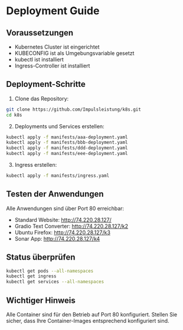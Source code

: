 # Deployment Guide

## Voraussetzungen
- Kubernetes Cluster ist eingerichtet
- KUBECONFIG ist als Umgebungsvariable gesetzt
- kubectl ist installiert
- Ingress-Controller ist installiert

## Deployment-Schritte

1. Clone das Repository:
```bash
git clone https://github.com/Impulsleistung/k8s.git
cd k8s
```

2. Deployments und Services erstellen:
```bash
kubectl apply -f manifests/aaa-deployment.yaml
kubectl apply -f manifests/bbb-deployment.yaml
kubectl apply -f manifests/ddd-deployment.yaml
kubectl apply -f manifests/eee-deployment.yaml
```

3. Ingress erstellen:
```bash
kubectl apply -f manifests/ingress.yaml
```

## Testen der Anwendungen

Alle Anwendungen sind über Port 80 erreichbar:

- Standard Website: http://74.220.28.127/
- Gradio Text Converter: http://74.220.28.127/k2
- Ubuntu Firefox: http://74.220.28.127/k3
- Sonar App: http://74.220.28.127/k4

## Status überprüfen

```bash
kubectl get pods --all-namespaces
kubectl get ingress
kubectl get services --all-namespaces
```

## Wichtiger Hinweis
Alle Container sind für den Betrieb auf Port 80 konfiguriert. Stellen Sie sicher, dass Ihre Container-Images entsprechend konfiguriert sind.
